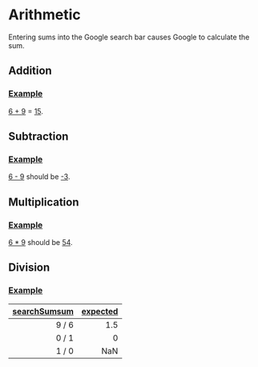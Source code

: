 # Arithmetic

Entering sums into the Google search bar causes Google to calculate the sum.

## Addition
### [Example](- "addition")
[6 + 9][search] = [15][check].

## Subtraction
### [Example](- "subtraction")
[6 - 9][search] should be [-3][check].

## Multiplication
### [Example](- "multiplication")
[6 * 9][search] should be [54][check].

## Division
### [Example](- "division c:status=ExpectedToFail")
|[searchSum][][sum][]|[expected][check]|
|-------------------:|----------------:|
|9 / 6|1.5|
|0 / 1|0|
|1 / 0|NaN|


[search]: - "searchFor(#TEXT)"
[check]:  - "?=getCalculatorResult()"

[searchSum]: - "searchFor(#sum)"
[sum]:       - "#sum"